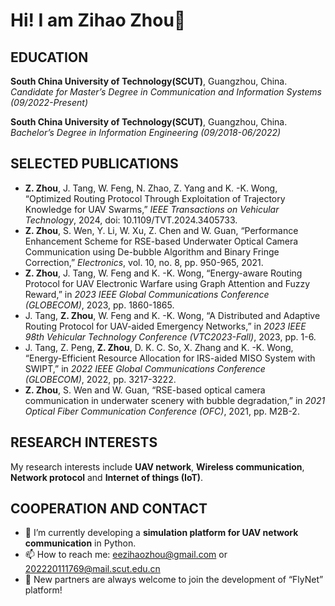 <!--
**ZihaoZhouSCUT/ZihaoZhouSCUT** is a ✨ _special_ ✨ repository because its `README.md` (this file) appears on your GitHub profile. 

Here are some ideas to get you started:  

- 🌱 I’m currently learning ...
- 👯 I’m looking to collaborate on ... 
- 🤔 I’m looking for help with ...
- 💬 Ask me about ...
..
- 😄 Pronouns: ...
- ⚡ Fun fact: ...
-->

# Hi! I am Zihao Zhou👋

## EDUCATION
**South China University of Technology(SCUT)**, Guangzhou, China.<br />
*Candidate for Master’s Degree in Communication and Information Systems (09/2022-Present)*

**South China University of Technology(SCUT)**, Guangzhou, China.<br />
*Bachelor’s Degree in Information Engineering (09/2018-06/2022)*

## SELECTED PUBLICATIONS
- **Z. Zhou**, J. Tang, W. Feng, N. Zhao, Z. Yang and K. -K. Wong, “Optimized Routing Protocol Through Exploitation of Trajectory Knowledge for UAV Swarms,” *IEEE Transactions on Vehicular Technology*, 2024, doi: 10.1109/TVT.2024.3405733.
- **Z. Zhou**, S. Wen, Y. Li, W. Xu, Z. Chen and W. Guan, “Performance Enhancement Scheme for RSE-based Underwater Optical Camera Communication using De-bubble Algorithm and Binary Fringe Correction,” *Electronics*, vol. 10, no. 8, pp. 950-965, 2021.
- **Z. Zhou**, J. Tang, W. Feng and K. -K. Wong, “Energy-aware Routing Protocol for UAV Electronic Warfare using Graph Attention and Fuzzy Reward,” in *2023 IEEE Global Communications Conference (GLOBECOM)*, 2023, pp. 1860-1865.
- J. Tang, **Z. Zhou**, W. Feng and K. -K. Wong, “A Distributed and Adaptive Routing Protocol for UAV-aided Emergency Networks,” in *2023 IEEE 98th Vehicular Technology Conference (VTC2023-Fall)*, 2023, pp. 1-6.
- J. Tang, Z. Peng, **Z. Zhou**, D. K. C. So, X. Zhang and K. -K. Wong, “Energy-Efficient Resource Allocation for IRS-aided MISO System with SWIPT,” in *2022 IEEE Global Communications Conference (GLOBECOM)*, 2022, pp. 3217-3222.
- **Z. Zhou**, S. Wen and W. Guan, “RSE-based optical camera communication in underwater scenery with bubble degradation,” in *2021 Optical Fiber Communication Conference (OFC)*, 2021, pp. M2B-2.

## RESEARCH INTERESTS
My research interests include **UAV network**, **Wireless communication**, **Network protocol** and **Internet of things (IoT)**.

## COOPERATION AND CONTACT
- 🤔 I’m currently developing a **simulation platform for UAV network communication** in Python.
- 📫 How to reach me: eezihaozhou@gmail.com or 202220111769@mail.scut.edu.cn
- 🤝 New partners are always welcome to join the development of “FlyNet” platform!
